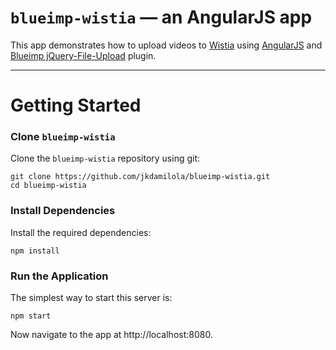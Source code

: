 # `blueimp-wistia` — an AngularJS app

This app demonstrates how to upload videos to [Wistia](https://wistia.com) using [AngularJS](https://angularjs.org/) and [Blueimp jQuery-File-Upload](https://github.com/blueimp/jQuery-File-Upload) plugin.

----------


# Getting Started

### Clone `blueimp-wistia`

Clone the `blueimp-wistia` repository using git:

```
git clone https://github.com/jkdamilola/blueimp-wistia.git
cd blueimp-wistia
```

### Install Dependencies
Install the required dependencies:

```
npm install
```

### Run the Application
The simplest way to start this server is:

```
npm start
```

Now navigate to the app at http://localhost:8080.
